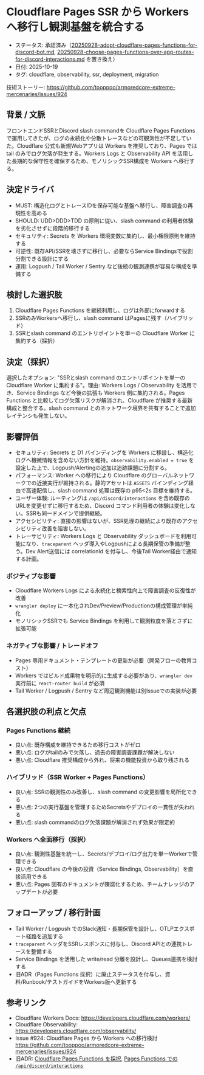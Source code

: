 # Cloudflare Pages SSR から Workers へ移行し観測基盤を統合する

- ステータス: 承認済み（[20250928-adopt-cloudflare-pages-functions-for-discord-bot.md](20250928-adopt-cloudflare-pages-functions-for-discord-bot.md), [20250928-choose-pages-functions-over-app-routes-for-discord-interactions.md](20250928-choose-pages-functions-over-app-routes-for-discord-interactions.md) を置き換え）
- 日付: 2025-10-19
- タグ: cloudflare, observability, ssr, deployment, migration

技術ストーリー: <https://github.com/tooppoo/armoredcore-extreme-mercenaries/issues/924>

## 背景 / 文脈

フロントエンドSSRとDiscord slash commandを Cloudflare Pages Functions で運用してきたが、ログの永続化や分散トレースなどの可観測性が不足していた。Cloudflare 公式も新規Webアプリは Workers を推奨しており、Pages では tail のみでログ欠落が発生する。Workers Logs と Observability API を活用した長期的な保守性を確保するため、モノリシックSSR構成を Workers へ移行する。

## 決定ドライバ

- MUST: 構造化ログとトレースIDを保存可能な基盤へ移行し、障害調査の再現性を高める
- SHOULD: UDD>DDD>TDD の原則に従い、slash command の利用者体験を劣化させずに段階的移行する
- セキュリティ: Secrets を Workers 環境変数に集約し、最小権限原則を維持する
- 可逆性: 既存API/SSRを壊さずに移行し、必要ならService Bindingsで役割分割できる設計にする
- 運用: Logpush / Tail Worker / Sentry など後続の観測連携が容易な構成を準備する

## 検討した選択肢

1. Cloudflare Pages Functions を継続利用し、ログは外部にforwardする
1. SSRのみWorkersへ移行し、slash command はPagesに残す（ハイブリッド）
1. SSRとslash command のエントリポイントを単一の Cloudflare Worker に集約する（採択）

## 決定（採択）

選択したオプション: "SSRとslash command のエントリポイントを単一の Cloudflare Worker に集約する"。理由: Workers Logs / Observability を活用でき、Service Bindings など今後の拡張も Workers 側に集約される。Pages Functions と比較してログ欠落リスクが解消され、Cloudflare が推奨する最新構成と整合する。slash command とのネットワーク境界を共有することで追加レイテンシも発生しない。

## 影響評価

- セキュリティ: Secrets と D1 バインディングを Workers に移設し、構造化ログへ機微情報を含めない方針を維持。`observability.enabled = true` を設定した上で、Logpush/Alertingの追加は追跡課題に分割する。
- パフォーマンス: Worker への移行により Cloudflare のグローバルネットワークでの近接実行が維持される。静的アセットは `ASSETS` バインディング経由で高速配信し、slash command 処理は既存の p95<2s 目標を維持する。
- ユーザー体験: ルーティングは `/api/discord/interactions` を含め既存のURLを変更せずに移行するため、Discord コマンド利用者の体験は変化しない。SSRも同一ドメインで提供継続。
- アクセシビリティ: 直接の影響はないが、SSR処理の継続により既存のアクセシビリティ改善を阻害しない。
- トレーサビリティ: Workers Logs と Observability ダッシュボードを利用可能になり、`traceparent` ヘッダ導入やLogpushによる長期保管の準備が整う。Dev Alert送信には correlationId を付与し、今後Tail Worker経由で通知する計画。

### ポジティブな影響

- Cloudflare Workers Logs による永続化と検索性向上で障害調査の反復性が改善
- `wrangler deploy` に一本化されDev/Preview/Productionの構成管理が単純化
- モノリシックSSRでも Service Bindings を利用して観測粒度を落とさずに拡張可能

### ネガティブな影響 / トレードオフ

- Pages 専用ドキュメント・テンプレートの更新が必要（開発フローの教育コスト）
- Workers ではビルド成果物を明示的に生成する必要があり、`wrangler dev` 実行前に `react-router build` が必須
- Tail Worker / Logpush / Sentry など周辺観測機能は別Issueでの実装が必要

## 各選択肢の利点と欠点

### Pages Functions 継続

- 良い点: 既存構成を維持できるため移行コストがゼロ
- 悪い点: ログがtailのみで欠落し、過去の障害調査課題が解決しない
- 悪い点: Cloudflare 推奨構成から外れ、将来の機能投資から取り残される

### ハイブリッド（SSR Worker + Pages Functions）

- 良い点: SSRの観測性のみ改善し、slash command の変更影響を局所化できる
- 悪い点: 2つの実行基盤を管理するためSecretsやデプロイの一貫性が失われる
- 悪い点: slash commandのログ欠落課題が解消されず効果が限定的

### Workers へ全面移行（採択）

- 良い点: 観測性基盤を統一し、Secrets/デプロイ/ログ出力を単一Workerで管理できる
- 良い点: Cloudflare の今後の投資（Service Bindings, Observability）を直接活用できる
- 悪い点: Pages 固有のドキュメントが陳腐化するため、チームナレッジのアップデートが必要

## フォローアップ / 移行計画

- Tail Worker / Logpush でのSlack通知・長期保管を設計し、OTLPエクスポート経路を追加する
- `traceparent` ヘッダをSSRレスポンスに付与し、Discord APIとの連携トレースを整備する
- Service Bindings を活用した write/read 分離を設計し、Queues連携を検討する
- 旧ADR（Pages Functions 採択）に廃止ステータスを付与し、資料/Runbook/テストガイドをWorkers版へ更新する

## 参考リンク

- Cloudflare Workers Docs: <https://developers.cloudflare.com/workers/>
- Cloudflare Observability: <https://developers.cloudflare.com/observability/>
- Issue #924: Cloudflare Pages から Workers への移行検討 <https://github.com/tooppoo/armoredcore-extreme-mercenaries/issues/924>
- 旧ADR: [Cloudflare Pages Functions を採択](20250928-adopt-cloudflare-pages-functions-for-discord-bot.md), [Pages Functions での `/api/discord/interactions`](20250928-choose-pages-functions-over-app-routes-for-discord-interactions.md)
